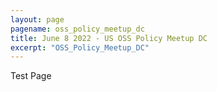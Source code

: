 ```yaml
---
layout: page
pagename: oss_policy_meetup_dc
title: June 8 2022 - US OSS Policy Meetup DC
excerpt: "OSS_Policy_Meetup_DC"
---
```


Test Page

